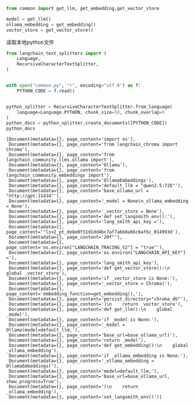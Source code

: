 ```python
from common import get_llm, get_embedding,get_vector_store

model = get_llm()
ollama_embedding = get_embedding()
vector_store = get_vector_store()
```

读取本地python文件


```python
from langchain_text_splitters import (
    Language,
    RecursiveCharacterTextSplitter,
)


with open("common.py", "r", encoding="utf-8") as f:
    PYTHON_CODE = f.read()


python_splitter = RecursiveCharacterTextSplitter.from_language(
    language=Language.PYTHON, chunk_size=50, chunk_overlap=0
)
python_docs = python_splitter.create_documents([PYTHON_CODE])
python_docs
```




    [Document(metadata={}, page_content='import os'),
     Document(metadata={}, page_content='from langchain_chroma import Chroma'),
     Document(metadata={}, page_content='from langchain_community.llms.ollama import'),
     Document(metadata={}, page_content='Ollama'),
     Document(metadata={}, page_content='from langchain_community.embeddings import'),
     Document(metadata={}, page_content='OllamaEmbeddings'),
     Document(metadata={}, page_content='default_llm = "qwen2.5:72b"'),
     Document(metadata={}, page_content='base_ollama_url = "http://gpt:11434"'),
     Document(metadata={}, page_content='_model = None\n_ollama_embedding = None'),
     Document(metadata={}, page_content='_vector_store = None'),
     Document(metadata={}, page_content='def set_langsmith_env():'),
     Document(metadata={}, page_content='lang_smith_api_key ='),
     Document(metadata={}, page_content='"lsv2_pt_de8e0f31d1dd4bc7af7a6b8a66c6af6c_014993d'),
     Document(metadata={}, page_content='20f"'),
     Document(metadata={}, page_content='os.environ["LANGCHAIN_TRACING_V2"] = "true"'),
     Document(metadata={}, page_content='os.environ["LANGCHAIN_API_KEY"] ='),
     Document(metadata={}, page_content='lang_smith_api_key'),
     Document(metadata={}, page_content='def get_vector_store():\n    global _vector_store'),
     Document(metadata={}, page_content='if _vector_store is None:'),
     Document(metadata={}, page_content='_vector_store = Chroma('),
     Document(metadata={}, page_content='embedding_function=get_embedding(),'),
     Document(metadata={}, page_content='persist_directory="chroma_db"'),
     Document(metadata={}, page_content=')\n    return _vector_store'),
     Document(metadata={}, page_content='def get_llm():\n    global _model'),
     Document(metadata={}, page_content='if _model is None:'),
     Document(metadata={}, page_content='_model = Ollama(model=default_llm,'),
     Document(metadata={}, page_content='base_url=base_ollama_url)'),
     Document(metadata={}, page_content='return _model'),
     Document(metadata={}, page_content='def get_embedding():\n    global _ollama_embedding'),
     Document(metadata={}, page_content='if _ollama_embedding is None:'),
     Document(metadata={}, page_content='_ollama_embedding = OllamaEmbeddings('),
     Document(metadata={}, page_content='model=default_llm,'),
     Document(metadata={}, page_content='base_url=base_ollama_url, show_progress=True'),
     Document(metadata={}, page_content=')\n    return _ollama_embedding'),
     Document(metadata={}, page_content='set_langsmith_env()')]



